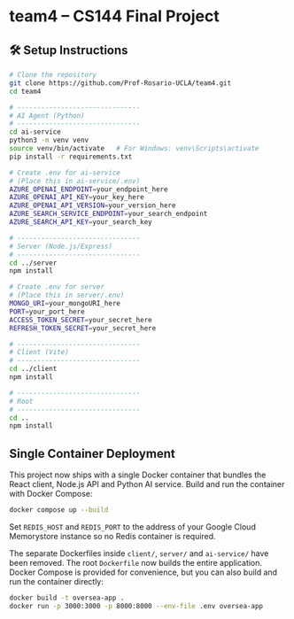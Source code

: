 # team4 – CS144 Final Project

## 🛠️ Setup Instructions

```bash
# Clone the repository
git clone https://github.com/Prof-Rosario-UCLA/team4.git
cd team4

# -------------------------------
# AI Agent (Python)
# -------------------------------
cd ai-service
python3 -m venv venv
source venv/bin/activate   # For Windows: venv\Scripts\activate
pip install -r requirements.txt

# Create .env for ai-service
# (Place this in ai-service/.env)
AZURE_OPENAI_ENDPOINT=your_endpoint_here
AZURE_OPENAI_API_KEY=your_key_here
AZURE_OPENAI_API_VERSION=your_version_here
AZURE_SEARCH_SERVICE_ENDPOINT=your_search_endpoint
AZURE_SEARCH_API_KEY=your_search_key

# -------------------------------
# Server (Node.js/Express)
# -------------------------------
cd ../server
npm install

# Create .env for server
# (Place this in server/.env)
MONGO_URI=your_mongoURI_here
PORT=your_port_here
ACCESS_TOKEN_SECRET=your_secret_here
REFRESH_TOKEN_SECRET=your_secret_here

# -------------------------------
# Client (Vite)
# -------------------------------
cd ../client
npm install

# -------------------------------
# Root
# -------------------------------
cd ..
npm install
```

## Single Container Deployment

This project now ships with a single Docker container that bundles the React client, Node.js API and Python AI service. Build and run the container with Docker Compose:

```bash
docker compose up --build
```

Set `REDIS_HOST` and `REDIS_PORT` to the address of your Google Cloud Memorystore instance so no Redis container is required.

The separate Dockerfiles inside `client/`, `server/` and `ai-service/` have been removed. The root `Dockerfile` now builds the entire application. Docker Compose is provided for convenience, but you can also build and run the container directly:

```bash
docker build -t oversea-app .
docker run -p 3000:3000 -p 8000:8000 --env-file .env oversea-app
```
